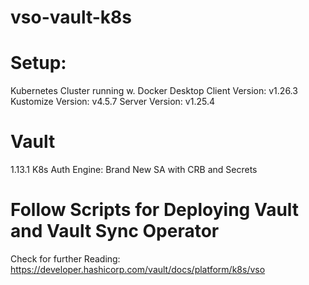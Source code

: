 # vso-vault-k8s

# Setup: 
Kubernetes Cluster running w. Docker Desktop 
Client Version: v1.26.3
Kustomize Version: v4.5.7
Server Version: v1.25.4


# Vault 
1.13.1
K8s Auth Engine: Brand New SA with CRB and Secrets 

# Follow Scripts for Deploying Vault and Vault Sync Operator

Check for further Reading: https://developer.hashicorp.com/vault/docs/platform/k8s/vso